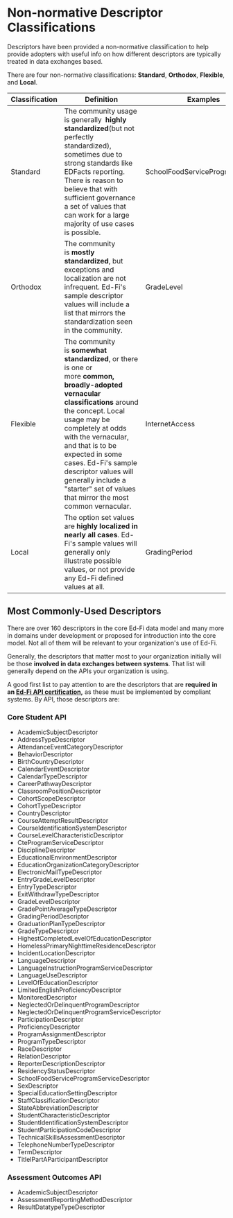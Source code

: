 # Non-normative Descriptor Classifications

Descriptors have been provided a non-normative classification to help provide
adopters with useful info on how different descriptors are typically treated in
data exchanges based.

There are four non-normative
classifications: **Standard**, **Orthodox**, **Flexible**, and **Local**.

| Classification | Definition                                                                                                                                                                                                                                                                                                                                                                    | Examples                        |
| -------------- | ----------------------------------------------------------------------------------------------------------------------------------------------------------------------------------------------------------------------------------------------------------------------------------------------------------------------------------------------------------------------------- | ------------------------------- |
| Standard       | The community usage is generally  **highly standardized**(but not perfectly standardized), sometimes due to strong standards like EDFacts reporting. There is reason to believe that with sufficient governance a set of values that can work for a large majority of use cases is possible.                                                                                  | SchoolFoodServiceProgramService |
| Orthodox       | The community is **mostly standardized**, but exceptions and localization are not infrequent. Ed-Fi's sample descriptor values will include a list that mirrors the standardization seen in the community.                                                                                                                                                                    | GradeLevel                      |
| Flexible       | The community is **somewhat standardized**, or there is one or more **common, broadly-adopted vernacular classifications** around the concept. Local usage may be completely at odds with the vernacular, and that is to be expected in some cases. Ed-Fi's sample descriptor values will generally include a "starter" set of values that mirror the most common vernacular. | InternetAccess                  |
| Local          | The option set values are **highly localized in nearly all cases**. Ed-Fi's sample values will generally only illustrate possible values, or not provide any Ed-Fi defined values at all.                                                                                                                                                                                     | GradingPeriod                   |

## Most Commonly-Used Descriptors

There are over 160 descriptors in the core Ed-Fi data model and many more in
domains under development or proposed for introduction into the core model. Not
all of them will be relevant to your organization's use of Ed-Fi.

Generally, the descriptors that matter most to your organization initially will
be those **involved in data exchanges between systems**. That list will
generally depend on the APIs your organization is using.

A good first list to pay attention to are the descriptors that are **required**
**in an [Ed-Fi API certification](/partners/certification),** as these must be
implemented by compliant systems. By API, those descriptors are:

### Core Student API

* AcademicSubjectDescriptor
* AddressTypeDescriptor
* AttendanceEventCategoryDescriptor
* BehaviorDescriptor
* BirthCountryDescriptor
* CalendarEventDescriptor
* CalendarTypeDescriptor
* CareerPathwayDescriptor
* ClassroomPositionDescriptor
* CohortScopeDescriptor
* CohortTypeDescriptor
* CountryDescriptor
* CourseAttemptResultDescriptor
* CourseIdentificationSystemDescriptor
* CourseLevelCharacteristicDescriptor
* CteProgramServiceDescriptor
* DisciplineDescriptor
* EducationalEnvironmentDescriptor
* EducationOrganizationCategoryDescriptor
* ElectronicMailTypeDescriptor
* EntryGradeLevelDescriptor
* EntryTypeDescriptor
* ExitWithdrawTypeDescriptor
* GradeLevelDescriptor
* GradePointAverageTypeDescriptor
* GradingPeriodDescriptor
* GraduationPlanTypeDescriptor
* GradeTypeDescriptor
* HighestCompletedLevelOfEducationDescriptor
* HomelessPrimaryNighttimeResidenceDescriptor
* IncidentLocationDescriptor
* LanguageDescriptor
* LanguageInstructionProgramServiceDescriptor
* LanguageUseDescriptor
* LevelOfEducationDescriptor
* LimitedEnglishProficiencyDescriptor
* MonitoredDescriptor
* NeglectedOrDelinquentProgramDescriptor
* NeglectedOrDelinquentProgramServiceDescriptor
* ParticipationDescriptor
* ProficiencyDescriptor
* ProgramAssignmentDescriptor
* ProgramTypeDescriptor
* RaceDescriptor
* RelationDescriptor
* ReporterDescriptionDescriptor
* ResidencyStatusDescriptor
* SchoolFoodServiceProgramServiceDescriptor
* SexDescriptor
* SpecialEducationSettingDescriptor
* StaffClassificationDescriptor
* StateAbbreviationDescriptor
* StudentCharacteristicDescriptor
* StudentIdentificationSystemDescriptor
* StudentParticipationCodeDescriptor
* TechnicalSkillsAssessmentDescriptor
* TelephoneNumberTypeDescriptor
* TermDescriptor
* TitleIPartAParticipantDescriptor

### Assessment Outcomes API

* AcademicSubjectDescriptor
* AssessmentReportingMethodDescriptor
* ResultDatatypeTypeDescriptor
